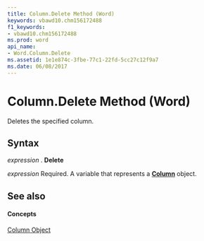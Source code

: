 ```yaml
---
title: Column.Delete Method (Word)
keywords: vbawd10.chm156172488
f1_keywords:
- vbawd10.chm156172488
ms.prod: word
api_name:
- Word.Column.Delete
ms.assetid: 1e1e874c-3fbe-77c1-22fd-5cc27c12f9a7
ms.date: 06/08/2017
---
```



# Column.Delete Method (Word)

Deletes the specified column.


## Syntax

 _expression_ . **Delete**

 _expression_ Required. A variable that represents a **[Column](Word.Column.md)** object.


## See also


#### Concepts


[Column Object](Word.Column.md)


